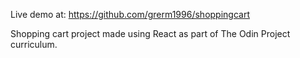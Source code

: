 Live demo at: https://github.com/grerm1996/shoppingcart

Shopping cart project made using React as part of The Odin Project curriculum.
